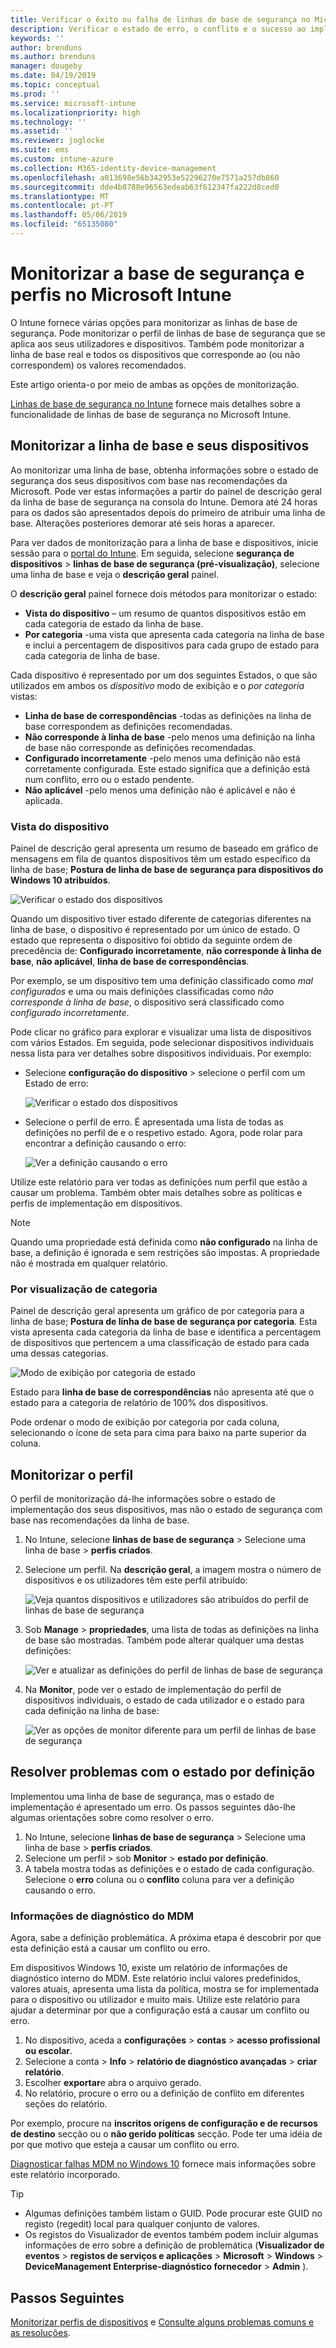 ```yaml
---
title: Verificar o êxito ou falha de linhas de base de segurança no Microsoft Intune – Azure | Documentos da Microsoft
description: Verificar o estado de erro, o conflito e o sucesso ao implementar linhas de base de segurança a utilizadores e dispositivos no Microsoft Intune MDM. Veja como resolver problemas com registos de cliente e as funcionalidades de relatório no Intune.
keywords: ''
author: brenduns
ms.author: brenduns
manager: dougeby
ms.date: 04/19/2019
ms.topic: conceptual
ms.prod: ''
ms.service: microsoft-intune
ms.localizationpriority: high
ms.technology: ''
ms.assetid: ''
ms.reviewer: joglocke
ms.suite: ems
ms.custom: intune-azure
ms.collection: M365-identity-device-management
ms.openlocfilehash: a013698e56b342953e52296270e7571a257db860
ms.sourcegitcommit: dde4b8788e96563edeab63f612347fa222d8ced0
ms.translationtype: MT
ms.contentlocale: pt-PT
ms.lasthandoff: 05/06/2019
ms.locfileid: "65135080"
---
```

# <a name="monitor-security-baseline-and-profiles-in-microsoft-intune"></a>Monitorizar a base de segurança e perfis no Microsoft Intune  

O Intune fornece várias opções para monitorizar as linhas de base de segurança. Pode monitorizar o perfil de linhas de base de segurança que se aplica aos seus utilizadores e dispositivos. Também pode monitorizar a linha de base real e todos os dispositivos que corresponde ao (ou não correspondem) os valores recomendados.

Este artigo orienta-o por meio de ambas as opções de monitorização.

[Linhas de base de segurança no Intune](security-baselines.md) fornece mais detalhes sobre a funcionalidade de linhas de base de segurança no Microsoft Intune.

## <a name="monitor-the-baseline-and-your-devices"></a>Monitorizar a linha de base e seus dispositivos  

Ao monitorizar uma linha de base, obtenha informações sobre o estado de segurança dos seus dispositivos com base nas recomendações da Microsoft. Pode ver estas informações a partir do painel de descrição geral da linha de base de segurança na consola do Intune.  Demora até 24 horas para os dados são apresentados depois do primeiro de atribuir uma linha de base. Alterações posteriores demorar até seis horas a aparecer.  

Para ver dados de monitorização para a linha de base e dispositivos, inicie sessão para o [portal do Intune](https://go.microsoft.com/fwlink/?linkid=2090973). Em seguida, selecione **segurança de dispositivos** > **linhas de base de segurança (pré-visualização)**, selecione uma linha de base e veja o **descrição geral** painel.

O **descrição geral** painel fornece dois métodos para monitorizar o estado:
- **Vista do dispositivo** – um resumo de quantos dispositivos estão em cada categoria de estado da linha de base.  
- **Por categoria** -uma vista que apresenta cada categoria na linha de base e inclui a percentagem de dispositivos para cada grupo de estado para cada categoria de linha de base. 

Cada dispositivo é representado por um dos seguintes Estados, o que são utilizados em ambos os *dispositivo* modo de exibição e o *por categoria* vistas:  
- **Linha de base de correspondências** -todas as definições na linha de base correspondem as definições recomendadas.
- **Não corresponde à linha de base** -pelo menos uma definição na linha de base não corresponde as definições recomendadas.
- **Configurado incorretamente** -pelo menos uma definição não está corretamente configurada. Este estado significa que a definição está num conflito, erro ou o estado pendente.
- **Não aplicável** -pelo menos uma definição não é aplicável e não é aplicada.


### <a name="device-view"></a>Vista do dispositivo
Painel de descrição geral apresenta um resumo de baseado em gráfico de mensagens em fila de quantos dispositivos têm um estado específico da linha de base; **Postura de linha de base de segurança para dispositivos do Windows 10 atribuídos**.  

![Verificar o estado dos dispositivos](./media/security-baselines-monitor/overview.png)

Quando um dispositivo tiver estado diferente de categorias diferentes na linha de base, o dispositivo é representado por um único de estado. O estado que representa o dispositivo foi obtido da seguinte ordem de precedência de: **Configurado incorretamente**, **não corresponde à linha de base**, **não aplicável**, **linha de base de correspondências**.  

Por exemplo, se um dispositivo tem uma definição classificado como *mal configurados* e uma ou mais definições classificadas como *não corresponde à linha de base*, o dispositivo será classificado como *configurado incorretamente*.  

Pode clicar no gráfico para explorar e visualizar uma lista de dispositivos com vários Estados. Em seguida, pode selecionar dispositivos individuais nessa lista para ver detalhes sobre dispositivos individuais. Por exemplo:
- Selecione **configuração do dispositivo** > selecione o perfil com um Estado de erro:

  ![Verificar o estado dos dispositivos](./media/security-baselines-monitor/device-configuration-profile-list.png)

- Selecione o perfil de erro. É apresentada uma lista de todas as definições no perfil de e o respetivo estado. Agora, pode rolar para encontrar a definição causando o erro:

  ![Ver a definição causando o erro](./media/security-baselines-monitor/profile-with-error-status.png)

Utilize este relatório para ver todas as definições num perfil que estão a causar um problema. Também obter mais detalhes sobre as políticas e perfis de implementação em dispositivos.

> [!NOTE]
> Quando uma propriedade está definida como **não configurado** na linha de base, a definição é ignorada e sem restrições são impostas. A propriedade não é mostrada em qualquer relatório.

### <a name="per-category-view"></a>Por visualização de categoria
Painel de descrição geral apresenta um gráfico de por categoria para a linha de base; **Postura de linha de base de segurança por categoria**.  Esta vista apresenta cada categoria da linha de base e identifica a percentagem de dispositivos que pertencem a uma classificação de estado para cada uma dessas categorias. 
 
![Modo de exibição por categoria de estado](./media/security-baselines-monitor/monitor-baseline-per-category.png)

Estado para **linha de base de correspondências** não apresenta até que o estado para a categoria de relatório de 100% dos dispositivos.   

Pode ordenar o modo de exibição por categoria por cada coluna, selecionando o ícone de seta para cima para baixo na parte superior da coluna.  


## <a name="monitor-the-profile"></a>Monitorizar o perfil

O perfil de monitorização dá-lhe informações sobre o estado de implementação dos seus dispositivos, mas não o estado de segurança com base nas recomendações da linha de base.

1. No Intune, selecione **linhas de base de segurança** > Selecione uma linha de base > **perfis criados**.

2. Selecione um perfil. Na **descrição geral**, a imagem mostra o número de dispositivos e os utilizadores têm este perfil atribuído:

    ![Veja quantos dispositivos e utilizadores são atribuídos do perfil de linhas de base de segurança](./media/security-baselines-monitor/existing-profile-overview.png)

3. Sob **Manage** > **propriedades**, uma lista de todas as definições na linha de base são mostradas. Também pode alterar qualquer uma destas definições:

    ![Ver e atualizar as definições do perfil de linhas de base de segurança](./media/security-baselines-monitor/manage-settings.png)

4. Na **Monitor**, pode ver o estado de implementação do perfil de dispositivos individuais, o estado de cada utilizador e o estado para cada definição na linha de base:

    ![Ver as opções de monitor diferente para um perfil de linhas de base de segurança](./media/security-baselines-monitor/monitor-status-options.png)

## <a name="troubleshoot-using-per-setting-status"></a>Resolver problemas com o estado por definição

Implementou uma linha de base de segurança, mas o estado de implementação é apresentado um erro. Os passos seguintes dão-lhe algumas orientações sobre como resolver o erro.

1. No Intune, selecione **linhas de base de segurança** > Selecione uma linha de base > **perfis criados**.
2. Selecione um perfil > sob **Monitor** > **estado por definição**.
3. A tabela mostra todas as definições e o estado de cada configuração. Selecione o **erro** coluna ou o **conflito** coluna para ver a definição causando o erro.

### <a name="mdm-diagnostic-information"></a>Informações de diagnóstico do MDM

Agora, sabe a definição problemática. A próxima etapa é descobrir por que esta definição está a causar um conflito ou erro. 

Em dispositivos Windows 10, existe um relatório de informações de diagnóstico interno do MDM. Este relatório inclui valores predefinidos, valores atuais, apresenta uma lista da política, mostra se for implementada para o dispositivo ou utilizador e muito mais. Utilize este relatório para ajudar a determinar por que a configuração está a causar um conflito ou erro.

1. No dispositivo, aceda a **configurações** > **contas** > **acesso profissional ou escolar**.
2. Selecione a conta > **Info** > **relatório de diagnóstico avançadas** > **criar relatório**.
3. Escolher **exportar**e abra o arquivo gerado.
4. No relatório, procure o erro ou a definição de conflito em diferentes seções do relatório.

  Por exemplo, procure na **inscritos origens de configuração e de recursos de destino** secção ou o **não gerido políticas** secção. Pode ter uma idéia de por que motivo que esteja a causar um conflito ou erro.

[Diagnosticar falhas MDM no Windows 10](https://docs.microsoft.com/windows/client-management/mdm/diagnose-mdm-failures-in-windows-10) fornece mais informações sobre este relatório incorporado.

> [!TIP]
> - Algumas definições também listam o GUID. Pode procurar este GUID no registo (regedit) local para qualquer conjunto de valores.
> - Os registos do Visualizador de eventos também podem incluir algumas informações de erro sobre a definição de problemática (**Visualizador de eventos** > **registos de serviços e aplicações**  >   **Microsoft** > **Windows** > **DeviceManagement Enterprise-diagnóstico fornecedor** > **Admin** ).

## <a name="next-steps"></a>Passos Seguintes

[Monitorizar perfis de dispositivos](device-profile-monitor.md) e [Consulte alguns problemas comuns e as resoluções](device-profile-troubleshoot.md).
